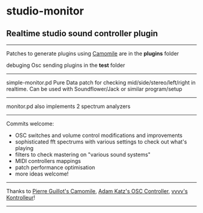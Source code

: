 # studio-monitor
 Realtime studio sound controller plugin
---

---
Patches to generate plugins using [Camomile](https://github.com/pierreguillot/Camomile) are in the **plugins** folder

debuging Osc sending plugins in the **test** folder


---

simple-monitor.pd Pure Data patch for checking mid/side/stereo/left/right in realtime. Can be used with Soundflower/Jack or similar program/setup

---

monitor.pd also implements 2 spectrum analyzers

---

Commits welcome:
- OSC switches and volume control modifications and improvements
- sophisticated fft spectrums with various settings to check out what's playing
- filters to check mastering on "various sound systems"
- MIDI controllers mappings
- patch performance optimisation
- more ideas welcome!

---

Thanks to [Pierre Guillot's Camomile](https://github.com/pierreguillot/Camomile), [Adam Katz's OSC Controller](https://play.google.com/store/apps/details?id=com.ffsmultimedia.osccontroller&hl=en_GB), [vvvv's Kontrolleur](https://github.com/vvvv/Kontrolleur)! 

---
